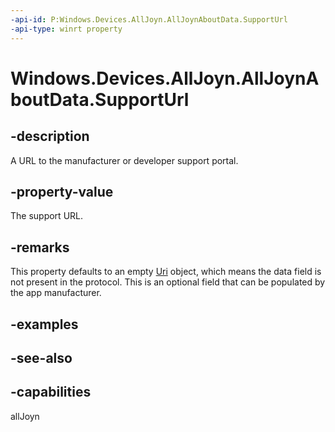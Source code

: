 ```yaml
---
-api-id: P:Windows.Devices.AllJoyn.AllJoynAboutData.SupportUrl
-api-type: winrt property
---
```


<!-- Property syntax
public Windows.Foundation.Uri SupportUrl { get;  set; }
-->

# Windows.Devices.AllJoyn.AllJoynAboutData.SupportUrl

## -description
A URL to the manufacturer or developer support portal.

## -property-value
The support URL.

## -remarks
This property defaults to an empty [Uri](../windows.foundation/uri.md) object, which means the data field is not present in the protocol. This is an optional field that can be populated by the app manufacturer.

## -examples

## -see-also


## -capabilities
allJoyn